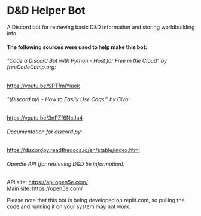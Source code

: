 
# D&amp;D Helper Bot

A Discord bot for retrieving basic D&amp;D information and storing worldbuilding info.

#### The following sources were used to help make this bot:

###### "Code a Discord Bot with Python - Host for Free in the Cloud" by freeCodeCamp.org:  

https://youtu.be/SPTfmiYiuok  

###### "(Discord.py) - How to Easily Use Cogs!" by Civo:  

https://youtu.be/3nPZf6NcJa4  

###### Documentation for discord.py:  

https://discordpy.readthedocs.io/en/stable/index.html  

###### Open5e API (for retrieving D&D 5e information):  

API site: https://api.open5e.com/  
Main site: https://open5e.com/  
  
Please note that this bot is being developed on replit.com, so pulling the code and running it on your system may not work. 

